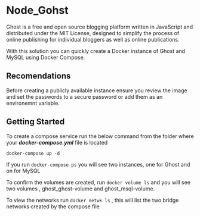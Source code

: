 # Node_Gohst
Ghost is a free and open source blogging platform written in JavaScript and distributed under the MIT License, designed to simplify the process of online publishing for individual bloggers as well as online publications.

With this solution you can quickly create a Docker instance of Ghost and MySQL using Docker Compose.

## Recomendations
Before creating a publicly available instance ensure you review the image and set the passwords to a secure password or add them as an environemnt variable.

## Getting Started
To create a compose service run the below command from the folder where your ___docker-compose.yml___ file is located

```
docker-compose up -d
```
If you run ```docker-compose ps``` you will see two instances, one for Ghost and on for MySQL

To confirm the volumes are created, run ```docker volume ls``` and you will see two volumes , ghost_ghost-volume and ghost_msql-volume.

To view the networks run ```docker netwk ls``` , this will list the two bridge networks created by the compose file

